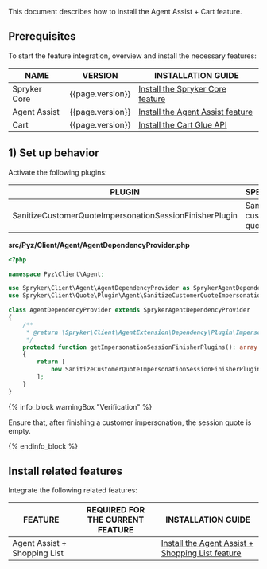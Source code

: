

This document describes how to install the Agent Assist + Cart feature.

## Prerequisites

To start the feature integration, overview and install the necessary features:

| NAME         | VERSION | INSTALLATION GUIDE                                            |
| ------------ | ------- | ------------------------------------------------------------ |
| Spryker Core | {{page.version}}  | [Install the Spryker Сore feature](/docs/pbc/all/miscellaneous/{{page.version}}/install-and-upgrade/install-features/install-the-spryker-core-feature.html) |
| Agent Assist | {{page.version}}  | [Install the Agent Assist feature](/docs/pbc/all/user-management/{{page.version}}/base-shop/install-and-upgrade/install-the-agent-assist-feature.html) |
| Cart         | {{page.version}}  | [Install the Cart Glue API](/docs/pbc/all/cart-and-checkout/{{page.version}}/base-shop/install-and-upgrade/install-glue-api/install-the-cart-glue-api.html) |


## 1) Set up behavior

Activate the following plugins:

| PLUGIN   | SPECIFICATION   | PREREQUISITES | NAMESPACE   |
| -------------------- | -------------------- | ------------- | -------------------- |
| SanitizeCustomerQuoteImpersonationSessionFinisherPlugin | Sanitizes a customer quote. | None          | Spryker\Client\Quote\Plugin\Agent |

**src/Pyz/Client/Agent/AgentDependencyProvider.php**

```php
<?php

namespace Pyz\Client\Agent;

use Spryker\Client\Agent\AgentDependencyProvider as SprykerAgentDependencyProvider;
use Spryker\Client\Quote\Plugin\Agent\SanitizeCustomerQuoteImpersonationSessionFinisherPlugin;

class AgentDependencyProvider extends SprykerAgentDependencyProvider
{
    /**
     * @return \Spryker\Client\AgentExtension\Dependency\Plugin\ImpersonationSessionFinisherPluginInterface[]
     */
    protected function getImpersonationSessionFinisherPlugins(): array
    {
        return [
            new SanitizeCustomerQuoteImpersonationSessionFinisherPlugin(),
        ];
    }
}
```

{% info_block warningBox "Verification" %}

Ensure that, after finishing a customer impersonation, the session quote is empty.

{% endinfo_block %}


## Install related features

Integrate the following related features:

| FEATURE   | REQUIRED FOR THE CURRENT FEATURE | INSTALLATION GUIDE  |
| ----------------- | ------------ | ----------------------- |
| Agent Assist + Shopping List |         | [Install the Agent Assist + Shopping List feature](/docs/pbc/all/user-management/{{page.version}}/base-shop/install-and-upgrade/install-the-agent-assist-shopping-list-feature.html) |
